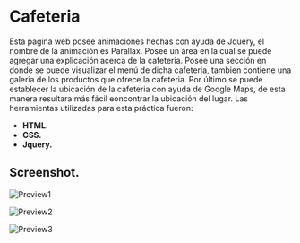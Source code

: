 # Cafeteria
Esta pagina web posee animaciones hechas con ayuda de Jquery, el nombre de la animación es Parallax. Posee un área en la cual se puede agregar una explicación acerca de la cafeteria. Posee una sección en donde se puede visualizar el menú de dicha cafeteria, tambien contiene una galeria de los productos que ofrece la cafeteria. Por último se puede establecer la ubicación de la cafeteria con ayuda de Google Maps, de esta manera resultara más fácil eoncontrar la ubicación del lugar.
Las herramientas utilizadas para esta práctica fueron:  
- **HTML.**
- **CSS.**
- **Jquery.**  
## Screenshot.  
![Preview1](https://user-images.githubusercontent.com/36280877/62508556-b5ee9000-b7cd-11e9-9fbd-ac04cc92f956.png)

![Preview2](https://user-images.githubusercontent.com/36280877/62508452-4aa4be00-b7cd-11e9-9988-be9cbeb94269.png)

![Preview3](https://user-images.githubusercontent.com/36280877/62508626-f3531d80-b7cd-11e9-9d35-9b660705d1d1.png)  

